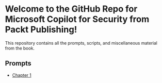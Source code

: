# Welcome to the GitHub Repo for Microsoft Copilot for Security from Packt Publishing!

This repository contains all the prompts, scripts, and miscellaneous material from the book.

## Prompts

* <a href="https://github.com/PacktPublishing/Microsoft-Copilot-for-Security/blob/main/Prompts/Chapter_1.md" target="_blank">Chapter 1</a>

